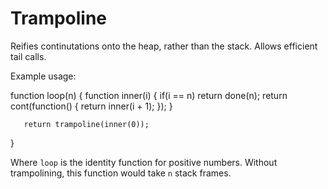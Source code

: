 # Trampoline

Reifies continutations onto the heap, rather than the stack. Allows
efficient tail calls.

Example usage:

   function loop(n) {
       function inner(i) {
           if(i == n) return done(n);
           return cont(function() {
               return inner(i + 1);
           });
       }

       return trampoline(inner(0));
   }

Where `loop` is the identity function for positive numbers. Without
trampolining, this function would take `n` stack frames.
